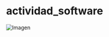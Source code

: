 # actividad_software

<img src="https://edteam-media.s3.amazonaws.com/community/original/f6fcc152-9975-47c5-abd6-209b9ec86cc5.jpg" alt="Imagen">
